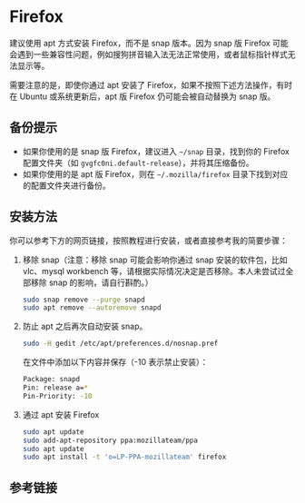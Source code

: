 # Firefox

建议使用 apt 方式安装 Firefox，而不是 snap 版本。因为 snap 版 Firefox 可能会遇到一些兼容性问题，例如搜狗拼音输入法无法正常使用，或者鼠标指针样式无法显示等。

需要注意的是，即使你通过 apt 安装了 Firefox，如果不按照下述方法操作，有时在 Ubuntu 或系统更新后，apt 版 Firefox 仍可能会被自动替换为 snap 版。

## 备份提示

- 如果你使用的是 snap 版 Firefox，建议进入 `~/snap` 目录，找到你的 Firefox 配置文件夹（如 `gvgfc0ni.default-release`），并将其压缩备份。
- 如果你使用的是 apt 版 Firefox，则在 `~/.mozilla/firefox` 目录下找到对应的配置文件夹进行备份。

## 安装方法

你可以参考下方的网页链接，按照教程进行安装，或者直接参考我的简要步骤：

1. 移除 snap（注意：移除 snap 可能会影响你通过 snap 安装的软件包，比如 vlc、mysql workbench 等，请根据实际情况决定是否移除。本人未尝试过全部移除 snap 的影响，请自行斟酌。）

    ```bash
    sudo snap remove --purge snapd
    sudo apt remove --autoremove snapd
    ```

2. 防止 apt 之后再次自动安装 snap。

    ```bash
    sudo -H gedit /etc/apt/preferences.d/nosnap.pref
    ```

    在文件中添加以下内容并保存（-10 表示禁止安装）：

    ```bash
    Package: snapd
    Pin: release a=*
    Pin-Priority: -10
    ```

3. 通过 apt 安装 Firefox

    ```bash
    sudo apt update
    sudo add-apt-repository ppa:mozillateam/ppa
    sudo apt update
    sudo apt install -t 'o=LP-PPA-mozillateam' firefox
    ```

## 参考链接

<ReferenceViewer 
  title="Remove Snap from Ubuntu" 
  htmlPath="/assets/apt_firefox/Completely Remove Snap from Ubuntu Linux [Tutorial].html"
  originalUrl="https://www.debugpoint.com/remove-snap-ubuntu/"
/>